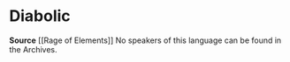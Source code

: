 ﻿---
id: '117'
name: Diabolic
rarity: Uncommon
source: '[[DATABASE/source/Rage of Elements|Rage of Elements]]'
trait:
- '[[DATABASE/trait/Uncommon|Uncommon]]'
type: Language

---
# Diabolic

**Source** [[Rage of Elements]]
No speakers of this language can be found in the Archives.